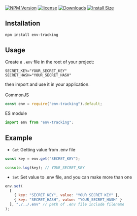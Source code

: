 ###
[![NPM Version](https://img.shields.io/npm/v/env-tracking.svg)](https://www.npmjs.org/package/env-tracking)
[![license](https://img.shields.io/npm/l/env-tracking)](https://www.npmjs.org/package/env-tracking)
[![Downloads](https://badgen.net/npm/dt/env-tracking)](https://www.npmjs.com/package/env-tracking)
[![Install Size](https://packagephobia.now.sh/badge?p=env-tracking)](https://packagephobia.now.sh/result?p=env-tracking)

## Installation

```bash
npm install env-tracking
```

## Usage

Create a `.env` file in the root of your project:

```
SECRET_KEY="YOUR_SECRET_KEY"
SECRET_HASH="YOUR_SECRET_HASH"
```

then import and use it in your application.<br/><br/>
CommonJS
```javascript
const env = require("env-tracking").default;
```

ES module

```javascript
import env from "env-tracking";
```

## Example

- `Get` Getting value from .env file

```javascript
const key = env.get("SECRET_KEY");

console.log(key); // YOUR_SECRET_KEY
```

- `Set` Set value to .env file, and you can make more than one

```javascript
env.set(
  [
    { key: "SECRET_KEY", value: "YOUR_SECRET_KEY" },
    { key: "SECRET_HASH", value: "YOUR_SECRET_HASH" }
  ], "./../.env" // path of .env file include filename
);
```